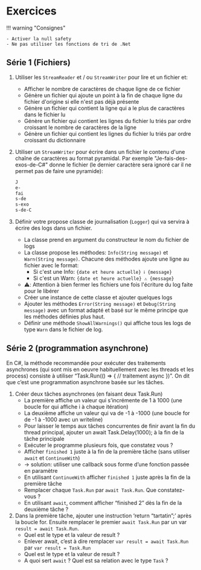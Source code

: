 # Exercices

!!! warning "Consignes"

    - Activer la null safety
    - Ne pas utiliser les fonctions de tri de .Net

## Série 1 (Fichiers)

1. Utiliser les `StreamReader` et / ou `StreamWriter` pour lire et un fichier et:
    - Afficher le nombre de caractères de chaque ligne de ce fichier
    - Génère un fichier qui ajoute un point à la fin de chaque ligne du fichier d'origine si elle n'est pas déjà présente
    - Génère un fichier qui contient la ligne qui a le plus de caractères dans le fichier lu
    - Génère un fichier qui contient les lignes du fichier lu triés par ordre croissant le nombre de caractères de la ligne
    - Génère un fichier qui contient les lignes du fichier lu triés par ordre croissant du dictionnaire
1. Utiliser un `StreamWriter` pour écrire dans un fichier le contenu d'une chaîne de caractères au format pyramidal. Par exemple "Je-fais-des-exos-de-C#" donne le fichier (le dernier caractère sera ignoré car il ne permet pas de faire une pyramide):

    ```txt
    J
    e-
    fai
    s-de
    s-exo
    s-de-C
    ```

1. Définir votre propose classe de journalisation (`Logger`) qui va servira à écrire des logs dans un fichier.
    - La classe prend en argument du constructeur le nom du fichier de logs
    - La classe propose les méthodes: `Info(String message)` et `Warn(String message)`. Chacune des méthodes ajoute une ligne au fichier avec le format:
        - Si c'est une Info: `{date et heure actuelle} ℹ️ {message}`
        - Si c'est un Warn: `{date et heure actuelle} ⚠️ {message}`
    - ⚠️: Attention à bien fermer les fichiers une fois l'écriture du log faite pour le libérer
    - Créer une instance de cette classe et ajouter quelques logs
    - Ajouter les méthodes `Error(String message)` et `Debug(String message)` avec un format adapté et basé sur le même principe que les méthodes définies plus haut.
    - Définir une méthode `ShowAllWarnings()` qui affiche tous les logs de type `Warn` dans le fichier de log.

## Série 2 (programmation asynchrone)

En C#, la méthode recommandée pour exécuter des traitements asynchrones (qui sont mis en oeuvre habituellement avec les threads et les process) consiste à utiliser “Task.Run(() => { // traitement async })”. On dit que c’est une programmation asynchrone basée sur les tâches.

1. Créer deux tâches asynchrones (en faisant deux Task.Run)
    - La première affiche un valeur qui s’incrémente de 1 à 1000 (une boucle for qui affiche i à chaque itération)
    - La deuxième affiche un valeur qui va de -1 à -1000 (une boucle for de -1 à -1000 avec un writeline)
    - Pour laisser le temps aux tâches concurrentes de finir avant la fin du thread principal, ajouter un await Task.Delay(1000); à la fin de la tâche principale
    - Exécuter le programme plusieurs fois, que constatez vous ?
    - Afficher `finished 1` juste à la fin de la première tâche (sans utiliser `await` et `ContinueWith`)
    - -> solution: utiliser une callback sous forme d’une fonction passée en paramètre
    - En utilisant `ContinueWith` afficher `finished 1` juste après la fin de la première tâche
    - Remplacer chaque `Task.Run` par `await Task.Run`. Que constatez-vous ?
    - En utilisant `await`, comment afficher “finished 2” dès la fin de la deuxième tâche ?
1. Dans la première tâche, ajouter une instruction ‘return “tartatin”;’ après la boucle for. Ensuite remplacer le premier `await Task.Run` par un var `result = await Task.Run`.
    - Quel est le type et la valeur de result ?
    - Enlever await, c’est à dire remplacer `var result = await Task.Run` par `var result = Task.Run`
    - Quel est le type et la valeur de result ?
    - A quoi sert `await` ? Quel est sa relation avec le type `Task` ?
